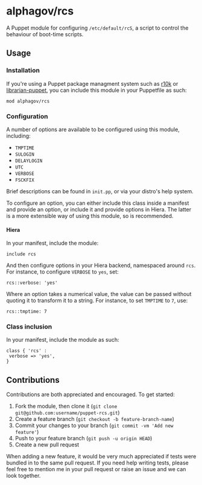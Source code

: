 # alphagov/rcs

A Puppet module for configuring `/etc/default/rcS`, a script to control the
behaviour of boot-time scripts.

## Usage

### Installation

If you're using a Puppet package managment system such as
[r10k](https://github.com/puppetlabs/r10k) or
[librarian-puppet](https://github.com/rodjek/librarian-puppet), you can
include this module in your Puppetfile as such:

`mod alphagov/rcs`

### Configuration

A number of options are available to be configured using this module,
including:

  - `TMPTIME`
  - `SULOGIN`
  - `DELAYLOGIN`
  - `UTC`
  - `VERBOSE`
  - `FSCKFIX`

Brief descriptions can be found in `init.pp`, or via your distro's help
system.

To configure an option, you can either include this class inside a manifest
and provide an option, or include it and provide options in Hiera. The
latter is a more extensible way of using this module, so is recommended.

#### Hiera

In your manifest, include the module:

`include rcs`

And then configure options in your Hiera backend, namespaced around `rcs`.
For instance, to configure `VERBOSE` to `yes`, set:

`rcs::verbose: 'yes'`

Where an option takes a numerical value, the value can be passed without
quoting it to transform it to a string. For instance, to set `TMPTIME` to
`7`, use:

`rcs::tmptime: 7`

### Class inclusion

In your manifest, include the module as such:

```
class { 'rcs' :
 verbose => 'yes', 
}
```

## Contributions

Contributions are both appreciated and encouraged. To get started:

  1. Fork the module, then clone it (`git clone git@github.com:username/puppet-rcs.git`)
  1. Create a feature branch (`git checkout -b feature-branch-name`)
  1. Commit your changes to your branch (`git commit -vm 'Add new feature'`)
  1. Push to your feature branch (`git push -u origin HEAD`)
  1. Create a new pull request

When adding a new feature, it would be very much appreciated if tests were
bundled in to the same pull request. If you need help writing tests, please
feel free to mention me in your pull request or raise an issue and we can
look together.
